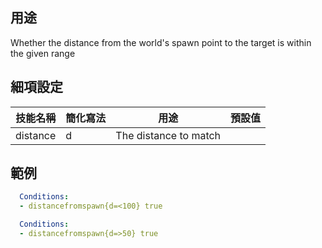 ## 用途
Whether the distance from the world's spawn point to the target is within the given range


## 細項設定

| 技能名稱 | 簡化寫法| 用途 | 預設值 |
|-----------|-----------|----------------------------------------------------------------------|---------|
| distance  |   d   | The distance to match   | |


## 範例
```yaml
  Conditions:
  - distancefromspawn{d=<100} true
```
```yaml
  Conditions:
  - distancefromspawn{d=>50} true
```